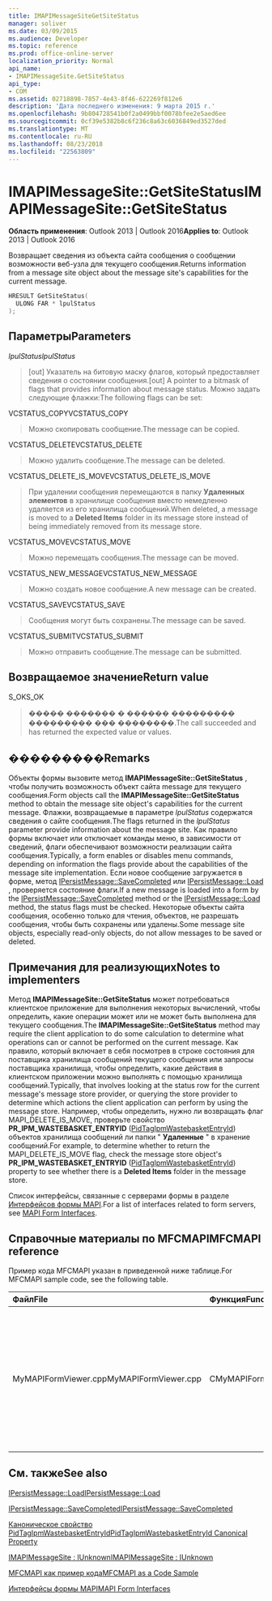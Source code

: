 ```yaml
---
title: IMAPIMessageSiteGetSiteStatus
manager: soliver
ms.date: 03/09/2015
ms.audience: Developer
ms.topic: reference
ms.prod: office-online-server
localization_priority: Normal
api_name:
- IMAPIMessageSite.GetSiteStatus
api_type:
- COM
ms.assetid: 02718898-7857-4e43-8f46-622269f812e6
description: 'Дата последнего изменения: 9 марта 2015 г.'
ms.openlocfilehash: 9b804728541b0f2a0499bbf0078bfee2e5aed6ee
ms.sourcegitcommit: 0cf39e5382b8c6f236c8a63c6036849ed3527ded
ms.translationtype: MT
ms.contentlocale: ru-RU
ms.lasthandoff: 08/23/2018
ms.locfileid: "22563809"
---
```

# <a name="imapimessagesitegetsitestatus"></a><span data-ttu-id="0602b-103">IMAPIMessageSite::GetSiteStatus</span><span class="sxs-lookup"><span data-stu-id="0602b-103">IMAPIMessageSite::GetSiteStatus</span></span>

  
  
<span data-ttu-id="0602b-104">**Область применения**: Outlook 2013 | Outlook 2016</span><span class="sxs-lookup"><span data-stu-id="0602b-104">**Applies to**: Outlook 2013 | Outlook 2016</span></span> 
  
<span data-ttu-id="0602b-105">Возвращает сведения из объекта сайта сообщения о сообщении возможности веб-узла для текущего сообщения.</span><span class="sxs-lookup"><span data-stu-id="0602b-105">Returns information from a message site object about the message site's capabilities for the current message.</span></span>
  
```cpp
HRESULT GetSiteStatus(
  ULONG FAR * lpulStatus
);
```

## <a name="parameters"></a><span data-ttu-id="0602b-106">Параметры</span><span class="sxs-lookup"><span data-stu-id="0602b-106">Parameters</span></span>

 <span data-ttu-id="0602b-107">_lpulStatus_</span><span class="sxs-lookup"><span data-stu-id="0602b-107">_lpulStatus_</span></span>
  
> <span data-ttu-id="0602b-108">[out] Указатель на битовую маску флагов, который предоставляет сведения о состоянии сообщения.</span><span class="sxs-lookup"><span data-stu-id="0602b-108">[out] A pointer to a bitmask of flags that provides information about message status.</span></span> <span data-ttu-id="0602b-109">Можно задать следующие флажки:</span><span class="sxs-lookup"><span data-stu-id="0602b-109">The following flags can be set:</span></span>
    
<span data-ttu-id="0602b-110">VCSTATUS_COPY</span><span class="sxs-lookup"><span data-stu-id="0602b-110">VCSTATUS_COPY</span></span> 
  
> <span data-ttu-id="0602b-111">Можно скопировать сообщение.</span><span class="sxs-lookup"><span data-stu-id="0602b-111">The message can be copied.</span></span> 
    
<span data-ttu-id="0602b-112">VCSTATUS_DELETE</span><span class="sxs-lookup"><span data-stu-id="0602b-112">VCSTATUS_DELETE</span></span> 
  
> <span data-ttu-id="0602b-113">Можно удалить сообщение.</span><span class="sxs-lookup"><span data-stu-id="0602b-113">The message can be deleted.</span></span>
    
<span data-ttu-id="0602b-114">VCSTATUS_DELETE_IS_MOVE</span><span class="sxs-lookup"><span data-stu-id="0602b-114">VCSTATUS_DELETE_IS_MOVE</span></span> 
  
> <span data-ttu-id="0602b-115">При удалении сообщения перемещаются в папку **Удаленных элементов** в хранилище сообщения вместо немедленно удаляется из его хранилища сообщений.</span><span class="sxs-lookup"><span data-stu-id="0602b-115">When deleted, a message is moved to a **Deleted Items** folder in its message store instead of being immediately removed from its message store.</span></span> 
    
<span data-ttu-id="0602b-116">VCSTATUS_MOVE</span><span class="sxs-lookup"><span data-stu-id="0602b-116">VCSTATUS_MOVE</span></span> 
  
> <span data-ttu-id="0602b-117">Можно перемещать сообщения.</span><span class="sxs-lookup"><span data-stu-id="0602b-117">The message can be moved.</span></span>
    
<span data-ttu-id="0602b-118">VCSTATUS_NEW_MESSAGE</span><span class="sxs-lookup"><span data-stu-id="0602b-118">VCSTATUS_NEW_MESSAGE</span></span> 
  
> <span data-ttu-id="0602b-119">Можно создать новое сообщение.</span><span class="sxs-lookup"><span data-stu-id="0602b-119">A new message can be created.</span></span>
    
<span data-ttu-id="0602b-120">VCSTATUS_SAVE</span><span class="sxs-lookup"><span data-stu-id="0602b-120">VCSTATUS_SAVE</span></span> 
  
> <span data-ttu-id="0602b-121">Сообщения могут быть сохранены.</span><span class="sxs-lookup"><span data-stu-id="0602b-121">The message can be saved.</span></span>
    
<span data-ttu-id="0602b-122">VCSTATUS_SUBMIT</span><span class="sxs-lookup"><span data-stu-id="0602b-122">VCSTATUS_SUBMIT</span></span> 
  
> <span data-ttu-id="0602b-123">Можно отправить сообщение.</span><span class="sxs-lookup"><span data-stu-id="0602b-123">The message can be submitted.</span></span>
    
## <a name="return-value"></a><span data-ttu-id="0602b-124">Возвращаемое значение</span><span class="sxs-lookup"><span data-stu-id="0602b-124">Return value</span></span>

<span data-ttu-id="0602b-125">S_OK</span><span class="sxs-lookup"><span data-stu-id="0602b-125">S_OK</span></span> 
  
> <span data-ttu-id="0602b-126">����� ������� � ������ ��������� ��������� ��� ��������.</span><span class="sxs-lookup"><span data-stu-id="0602b-126">The call succeeded and has returned the expected value or values.</span></span>
    
## <a name="remarks"></a><span data-ttu-id="0602b-127">���������</span><span class="sxs-lookup"><span data-stu-id="0602b-127">Remarks</span></span>

<span data-ttu-id="0602b-128">Объекты формы вызовите метод **IMAPIMessageSite::GetSiteStatus** , чтобы получить возможность объект сайта message для текущего сообщения.</span><span class="sxs-lookup"><span data-stu-id="0602b-128">Form objects call the **IMAPIMessageSite::GetSiteStatus** method to obtain the message site object's capabilities for the current message.</span></span> <span data-ttu-id="0602b-129">Флажки, возвращаемые в параметре _lpulStatus_ содержатся сведения о сайте сообщения.</span><span class="sxs-lookup"><span data-stu-id="0602b-129">The flags returned in the  _lpulStatus_ parameter provide information about the message site.</span></span> <span data-ttu-id="0602b-130">Как правило формы включает или отключает команды меню, в зависимости от сведений, флаги обеспечивают возможности реализации сайта сообщения.</span><span class="sxs-lookup"><span data-stu-id="0602b-130">Typically, a form enables or disables menu commands, depending on information the flags provide about the capabilities of the message site implementation.</span></span> <span data-ttu-id="0602b-131">Если новое сообщение загружается в форме, метод [IPersistMessage::SaveCompleted](ipersistmessage-savecompleted.md) или [IPersistMessage::Load](ipersistmessage-load.md) , проверяется состояние флаги.</span><span class="sxs-lookup"><span data-stu-id="0602b-131">If a new message is loaded into a form by the [IPersistMessage::SaveCompleted](ipersistmessage-savecompleted.md) method or the [IPersistMessage::Load](ipersistmessage-load.md) method, the status flags must be checked.</span></span> <span data-ttu-id="0602b-132">Некоторые объекты сайта сообщения, особенно только для чтения, объектов, не разрешать сообщения, чтобы быть сохранены или удалены.</span><span class="sxs-lookup"><span data-stu-id="0602b-132">Some message site objects, especially read-only objects, do not allow messages to be saved or deleted.</span></span> 
  
## <a name="notes-to-implementers"></a><span data-ttu-id="0602b-133">Примечания для реализующих</span><span class="sxs-lookup"><span data-stu-id="0602b-133">Notes to implementers</span></span>

<span data-ttu-id="0602b-134">Метод **IMAPIMessageSite::GetSiteStatus** может потребоваться клиентское приложение для выполнения некоторых вычислений, чтобы определить, какие операции может или не может быть выполнена для текущего сообщения.</span><span class="sxs-lookup"><span data-stu-id="0602b-134">The **IMAPIMessageSite::GetSiteStatus** method may require the client application to do some calculation to determine what operations can or cannot be performed on the current message.</span></span> <span data-ttu-id="0602b-135">Как правило, который включает в себя посмотрев в строке состояния для поставщика хранилища сообщений текущего сообщения или запросы поставщика хранилища, чтобы определить, какие действия в клиентском приложении можно выполнять с помощью хранилища сообщений.</span><span class="sxs-lookup"><span data-stu-id="0602b-135">Typically, that involves looking at the status row for the current message's message store provider, or querying the store provider to determine which actions the client application can perform by using the message store.</span></span> <span data-ttu-id="0602b-136">Например, чтобы определить, нужно ли возвращать флаг MAPI_DELETE_IS_MOVE, проверьте свойство **PR_IPM_WASTEBASKET_ENTRYID** ([PidTagIpmWastebasketEntryId](pidtagipmwastebasketentryid-canonical-property.md)) объектов хранилища сообщений ли папки " **Удаленные** " в хранение сообщений.</span><span class="sxs-lookup"><span data-stu-id="0602b-136">For example, to determine whether to return the MAPI_DELETE_IS_MOVE flag, check the message store object's **PR_IPM_WASTEBASKET_ENTRYID** ([PidTagIpmWastebasketEntryId](pidtagipmwastebasketentryid-canonical-property.md)) property to see whether there is a **Deleted Items** folder in the message store.</span></span> 
  
<span data-ttu-id="0602b-137">Список интерфейсы, связанные с серверами формы в разделе [Интерфейсов формы MAPI](mapi-form-interfaces.md).</span><span class="sxs-lookup"><span data-stu-id="0602b-137">For a list of interfaces related to form servers, see [MAPI Form Interfaces](mapi-form-interfaces.md).</span></span>
  
## <a name="mfcmapi-reference"></a><span data-ttu-id="0602b-138">Справочные материалы по MFCMAPI</span><span class="sxs-lookup"><span data-stu-id="0602b-138">MFCMAPI reference</span></span>

<span data-ttu-id="0602b-139">Пример кода MFCMAPI указан в приведенной ниже таблице.</span><span class="sxs-lookup"><span data-stu-id="0602b-139">For MFCMAPI sample code, see the following table.</span></span>
  
|<span data-ttu-id="0602b-140">**Файл**</span><span class="sxs-lookup"><span data-stu-id="0602b-140">**File**</span></span>|<span data-ttu-id="0602b-141">**Функция**</span><span class="sxs-lookup"><span data-stu-id="0602b-141">**Function**</span></span>|<span data-ttu-id="0602b-142">**Примечание**</span><span class="sxs-lookup"><span data-stu-id="0602b-142">**Comment**</span></span>|
|:-----|:-----|:-----|
|<span data-ttu-id="0602b-143">MyMAPIFormViewer.cpp</span><span class="sxs-lookup"><span data-stu-id="0602b-143">MyMAPIFormViewer.cpp</span></span>  <br/> |<span data-ttu-id="0602b-144">CMyMAPIFormViewer::GetSiteStatus</span><span class="sxs-lookup"><span data-stu-id="0602b-144">CMyMAPIFormViewer::GetSiteStatus</span></span>  <br/> |<span data-ttu-id="0602b-145">Mfcmapi (en) использует метод **IMAPIMessageSite::GetSiteStatus** , чтобы получить сведения о состоянии указанного сайта.</span><span class="sxs-lookup"><span data-stu-id="0602b-145">MFCMAPI uses the **IMAPIMessageSite::GetSiteStatus** method to get the status of the specified site.</span></span> <span data-ttu-id="0602b-146">Он может вернуть VCSTATUS_NEW_MESSAGE, VCSTATUS_SAVE или VCSTATUS_SUBMIT.</span><span class="sxs-lookup"><span data-stu-id="0602b-146">It can return VCSTATUS_NEW_MESSAGE, VCSTATUS_SAVE, or VCSTATUS_SUBMIT.</span></span>  <br/> |
   
## <a name="see-also"></a><span data-ttu-id="0602b-147">См. также</span><span class="sxs-lookup"><span data-stu-id="0602b-147">See also</span></span>



[<span data-ttu-id="0602b-148">IPersistMessage::Load</span><span class="sxs-lookup"><span data-stu-id="0602b-148">IPersistMessage::Load</span></span>](ipersistmessage-load.md)
  
[<span data-ttu-id="0602b-149">IPersistMessage::SaveCompleted</span><span class="sxs-lookup"><span data-stu-id="0602b-149">IPersistMessage::SaveCompleted</span></span>](ipersistmessage-savecompleted.md)
  
[<span data-ttu-id="0602b-150">Каноническое свойство PidTagIpmWastebasketEntryId</span><span class="sxs-lookup"><span data-stu-id="0602b-150">PidTagIpmWastebasketEntryId Canonical Property</span></span>](pidtagipmwastebasketentryid-canonical-property.md)
  
[<span data-ttu-id="0602b-151">IMAPIMessageSite : IUnknown</span><span class="sxs-lookup"><span data-stu-id="0602b-151">IMAPIMessageSite : IUnknown</span></span>](imapimessagesiteiunknown.md)


[<span data-ttu-id="0602b-152">MFCMAPI как пример кода</span><span class="sxs-lookup"><span data-stu-id="0602b-152">MFCMAPI as a Code Sample</span></span>](mfcmapi-as-a-code-sample.md)
  
[<span data-ttu-id="0602b-153">Интерфейсы формы MAPI</span><span class="sxs-lookup"><span data-stu-id="0602b-153">MAPI Form Interfaces</span></span>](mapi-form-interfaces.md)

